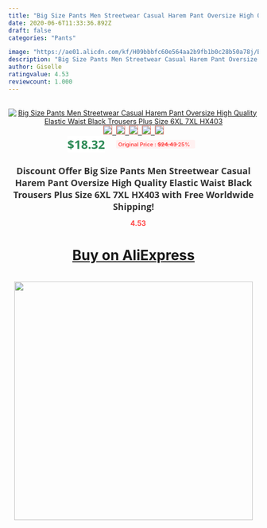 ```yaml
---
title: "Big Size Pants Men Streetwear Casual Harem Pant Oversize High Quality Elastic Waist Black Trousers Plus Size 6XL 7XL HX403"
date: 2020-06-6T11:33:36.892Z
draft: false
categories: "Pants"

image: "https://ae01.alicdn.com/kf/H09bbbfc60e564aa2b9fb1b0c28b50a78j/Big-Size-Pants-Men-Streetwear-Casual-Harem-Pant-Oversize-High-Quality-Elastic-Waist-Black-Trousers-Plus.jpg"
description: "Big Size Pants Men Streetwear Casual Harem Pant Oversize High Quality Elastic Waist Black Trousers Plus Size 6XL 7XL HX403"
author: Giselle
ratingvalue: 4.53
reviewcount: 1.000
---
```

<br>
<div style="text-align: center;">
<a href="https://s.click.aliexpress.com/e/_9gRckV" target="_blank" rel="nofollow noopener noreferrer"><img alt="Big Size Pants Men Streetwear Casual Harem Pant Oversize High Quality Elastic Waist Black Trousers Plus Size 6XL 7XL HX403" class="magnifier-image" src="https://ae01.alicdn.com/kf/H09bbbfc60e564aa2b9fb1b0c28b50a78j/Big-Size-Pants-Men-Streetwear-Casual-Harem-Pant-Oversize-High-Quality-Elastic-Waist-Black-Trousers-Plus.jpg_640x640.jpg">
<br>
<img style="border:1px solid salmon" src="https://ae01.alicdn.com/kf/H09bbbfc60e564aa2b9fb1b0c28b50a78j/Big-Size-Pants-Men-Streetwear-Casual-Harem-Pant-Oversize-High-Quality-Elastic-Waist-Black-Trousers-Plus.jpg_120x120.jpg">&nbsp;&nbsp;<img style="border:1px solid salmon" src="https://ae01.alicdn.com/kf/H3aca9d66da92475194c8d6daa5fd8e017/Big-Size-Pants-Men-Streetwear-Casual-Harem-Pant-Oversize-High-Quality-Elastic-Waist-Black-Trousers-Plus.jpg_120x120.jpg">&nbsp;&nbsp;<img style="border:1px solid salmon" src="https://ae01.alicdn.com/kf/Hc24c29e5528e4787bd97ed3387aec46fq/Big-Size-Pants-Men-Streetwear-Casual-Harem-Pant-Oversize-High-Quality-Elastic-Waist-Black-Trousers-Plus.jpg_120x120.jpg">&nbsp;&nbsp;<img style="border:1px solid salmon" src="https://ae01.alicdn.com/kf/H22fc45107889478093ceea1663edf5ban/Big-Size-Pants-Men-Streetwear-Casual-Harem-Pant-Oversize-High-Quality-Elastic-Waist-Black-Trousers-Plus.jpg_120x120.jpg">&nbsp;&nbsp;<img style="border:1px solid salmon" src="https://ae01.alicdn.com/kf/H79d85b193f45462797e988b424f0d0abk/Big-Size-Pants-Men-Streetwear-Casual-Harem-Pant-Oversize-High-Quality-Elastic-Waist-Black-Trousers-Plus.jpg_120x120.jpg"></a></div><br0>
<div style="text-align: center;"><span style="background-color: white; border: 0px; box-sizing: border-box; color: seagreen; display: inline-block; font-family: &quot;open sans&quot; , &quot;arial&quot; , &quot;helvetica&quot; , sans-serif , &quot;heiti&quot;; font-size: 24px; font-stretch: inherit; font-weight: 700; line-height: inherit; margin: 0px 10px 0px 0px; padding: 0px; vertical-align: middle;">$18.32 </span>
<span style="background: rgb(255 , 241 , 241); border-radius: 3px; border: 0px; box-sizing: border-box; color: #ff4747; display: inline-block; font-family: inherit; font-size: 12px; font-stretch: inherit; font-style: inherit; font-variant: inherit; font-weight: 600; line-height: inherit; margin: 0px; padding: 2px 5px; transform: scale(0.9); vertical-align: middle;">Original Price : <b style="text-decoration: line-through;">$24.43 </b> 25%&nbsp;&nbsp;</span></div>
<h1 style="color: #333333; display: inline-block; font-family: &quot;open sans&quot; , &quot;arial&quot; , &quot;helvetica&quot; , sans-serif , &quot;heiti&quot;; font-size: 18px; font-stretch: inherit; font-weight: 700; text-align: center;">Discount Offer Big Size Pants Men Streetwear Casual Harem Pant Oversize High Quality Elastic Waist Black Trousers Plus Size 6XL 7XL HX403 with Free Worldwide Shipping!</h1>
<div style="color: #ff4747; text-align: center;">
<img src="https://4.bp.blogspot.com/-M0ZcTcb-5uY/XleCXlxnR4I/AAAAAAAAAEc/OrjgMkXV1oMQFaCRZj5HQwOCBcu3w1FegCPcBGAYYCw/s1600/star.png" style="height: 15px;">&nbsp;<b>4.53</b></div>
<div class="button_cont" align="center"><a class="buynow_a" href="https://s.click.aliexpress.com/e/_9gRckV" target="_blank" rel="nofollow noopener noreferrer"><H1>Buy on AliExpress</H1></a></div><br>
<div class="separator" style="clear: both; text-align: center;">
<img src="https://lh3.googleusercontent.com/-pTy5HemUv9M/XlePHvY0dAI/AAAAAAAAAE4/0nX5iRUoIWY8eMW9Dpxeirr157OZliDIgCLcBGAsYHQ/s1600/badge.gif" width="480">
</div>
